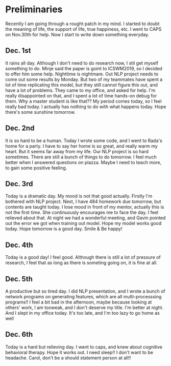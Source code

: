 # Preliminaries

Recently I am going through a rought patch in my mind. I started to doubt the meaning of life, the support of life, true happiness, etc. I went to CAPS on Nov.30th for help. Now I start to write down something everyday.


## Dec. 1st

It rains all day. Although I don't need to do research now, I stil get myself something to do. Minje said the paper is goint to ICSWM2019, so I decided to offer him some help. Nighttime is nightmare. Out NLP project needs to come out some results by Monday. But two of my teammates have spent a lot of time replicating this model, but they still cannot figure this out, and have a lot of problems. They came to my office, and asked for help. I'm really disappointed on that, and I spent a lot of time hands-on debug for them. Why a master student is like that?? My period comes today, so I feel really bad today. I actually has nothing to do with what happens today. Hope there's some sunshine tomorrow.


## Dec. 2nd

It is so hard to be a human. Today I wrote some code, and I went to Rada's home for a party. I have to say her home is so great, and really warm my heart. But it seems far away from my life. Our NLP project is so hard sometimes. There are still a bunch of things to do tomorrow. I feel much better when I answered questions on piazza. Maybe I need to teach more, to gain some positive feeling.

## Dec. 3rd

Today is a dramatic day. My mood is not that good actually. Firstly I'm bothered with NLP project. Next, I have 484 homework due tomorrow, but contents are taught today. I lose mood in front of my mentor, actually this is not the first time. She continuously encourages me to face the day. I feel relieved about that. At night we had a wonderful meeting, and Gavin pointed out the error we got when training out model. Hope my model works good today. Hope tomorrow is a good day. Smile & Be happy!

## Dec. 4th

Today is a good day! I feel good. Although there is still a lot of pressure of research, I feel that as long as there is someting going on, it is fine at all.

## Dec. 5th
A productive but so tired day. I did NLP presentation, and I wrote a bunch of network programs on generating features, which are all multi-processsing programs!! I feel a bit bad in the afternoon, maybe because looking at others' work, I am tooweak, and I don't deserve my title. I'm better at night. And I slept in my office today. It's too late, and I'm too lazy to go home as well

## Dec. 6th
Today is a hard but relieving day. I went to caps, and knew about cognitive behavioral therapy. Hope it works out. I need sleep!! I don't want to be headache.
Carol, don't be a should statement person at all!!
